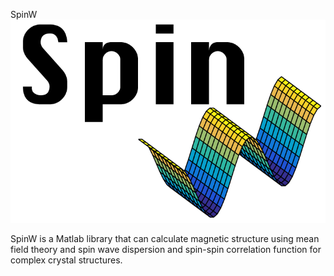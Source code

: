 SpinW
![Image](spinw_logo.png)

SpinW is a Matlab library that can calculate magnetic structure using mean field theory and spin wave dispersion and spin-spin correlation function for complex crystal structures.

